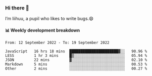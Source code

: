### Hi there 👋
I’m liihuu, a pupil who likes to write bugs.😄


#### 📊 Weekly development breakdown
<!--START_SECTION:waka-->

```text
From: 12 September 2022 - To: 19 September 2022

JavaScript   16 hrs 18 mins  ██████████████████████▓░░   90.96 %
LESS         1 hr 3 mins     █▒░░░░░░░░░░░░░░░░░░░░░░░   05.94 %
JSON         22 mins         ▓░░░░░░░░░░░░░░░░░░░░░░░░   02.10 %
Markdown     5 mins          ░░░░░░░░░░░░░░░░░░░░░░░░░   00.53 %
Other        2 mins          ░░░░░░░░░░░░░░░░░░░░░░░░░   00.27 %
```

<!--END_SECTION:waka-->

<!--
**liihuu/liihuu** is a ✨ _special_ ✨ repository because its `README.md` (this file) appears on your GitHub profile.

Here are some ideas to get you started:

- 🔭 I’m currently working on ...
- 🌱 I’m currently learning ...
- 👯 I’m looking to collaborate on ...
- 🤔 I’m looking for help with ...
- 💬 Ask me about ...
- 📫 How to reach me: ...
- 😄 Pronouns: ...
- ⚡ Fun fact: ...
-->
